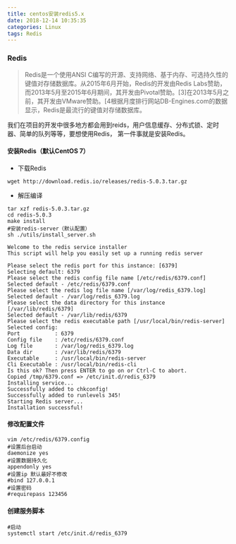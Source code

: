 ```yaml
---
title: centos安装redis5.x
date: 2018-12-14 10:35:35
categories: Linux
tags: Redis
---
```

### Redis
>Redis是一个使用ANSI C编写的开源、支持网络、基于内存、可选持久性的键值对存储数据库。从2015年6月开始，Redis的开发由Redis Labs赞助，而2013年5月至2015年6月期间，其开发由Pivotal赞助。[3]在2013年5月之前，其开发由VMware赞助。[4根据月度排行网站DB-Engines.com的数据显示，Redis是最流行的键值对存储数据库。<!-- more -->

我们在项目的开发中很多地方都会用到reids，用户信息缓存、分布式锁、定时器、简单的队列等等，要想使用Redis，
第一件事就是安装Redis。

#### 安装Redis（默认CentOS 7）
- 下载Redis
``` shell
wget http://download.redis.io/releases/redis-5.0.3.tar.gz
```
- 解压编译
```
tar xzf redis-5.0.3.tar.gz
cd redis-5.0.3
make install
#安装redis-server（默认配置）
sh ./utils/install_server.sh

Welcome to the redis service installer
This script will help you easily set up a running redis server

Please select the redis port for this instance: [6379]
Selecting default: 6379
Please select the redis config file name [/etc/redis/6379.conf]
Selected default - /etc/redis/6379.conf
Please select the redis log file name [/var/log/redis_6379.log]
Selected default - /var/log/redis_6379.log
Please select the data directory for this instance [/var/lib/redis/6379]
Selected default - /var/lib/redis/6379
Please select the redis executable path [/usr/local/bin/redis-server]
Selected config:
Port           : 6379
Config file    : /etc/redis/6379.conf
Log file       : /var/log/redis_6379.log
Data dir       : /var/lib/redis/6379
Executable     : /usr/local/bin/redis-server
Cli Executable : /usr/local/bin/redis-cli
Is this ok? Then press ENTER to go on or Ctrl-C to abort.
Copied /tmp/6379.conf => /etc/init.d/redis_6379
Installing service...
Successfully added to chkconfig!
Successfully added to runlevels 345!
Starting Redis server...
Installation successful!
```
#### 修改配置文件
``` shell
vim /etc/redis/6379.config
#设置后台启动
daemonize yes
#设置数据持久化
appendonly yes
#设置ip 默认最好不修改
#bind 127.0.0.1
#设置密码
#requirepass 123456
```
#### 创建服务脚本
```
#启动
systemctl start /etc/init.d/redis_6379
```
